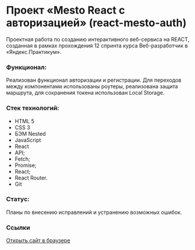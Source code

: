 # Проект «Mesto React с авторизацией» (react-mesto-auth)

Проектная работа по созданию интерактивного веб-сервиса на REACT, созданная в рамках прохождения 12 спринта курса Веб-разработчик в «Яндекс.Практикум».

### Функционал:
Реализован функционал авторизации и регистрации. Для переходов между компонентами использованы роутеры, реализована защита маршрута, для сохранения токена использован Local Storage.

### Стек технологий:
* HTML 5
* CSS 3
* БЭМ Nested
* JavaScript
* React
* API;
* Fetch;
* Promise;
* React;
* React Router.
* Git


### Статус:
Планы по внесению исправлений и устранению возможных ошибок.


### **Cсылки**
[Открыть сайт в браузере](https://helenakai.github.io/react-mesto-auth/)